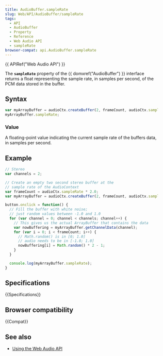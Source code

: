 ```yaml
---
title: AudioBuffer.sampleRate
slug: Web/API/AudioBuffer/sampleRate
tags:
  - API
  - AudioBuffer
  - Property
  - Reference
  - Web Audio API
  - sampleRate
browser-compat: api.AudioBuffer.sampleRate
---
```

{{ APIRef("Web Audio API") }}

The **`sampleRate`** property of the {{
  domxref("AudioBuffer") }} interface returns a float representing the sample rate, in
samples per second, of the PCM data stored in the buffer.

## Syntax

```js
var myArrayBuffer = audioCtx.createBuffer(2, frameCount, audioCtx.sampleRate);
myArrayBuffer.sampleRate;
```

### Value

A floating-point value indicating the current sample rate of the buffers data, in
samples per second.

## Example

```js
// Stereo
var channels = 2;

// Create an empty two second stereo buffer at the
// sample rate of the AudioContext
var frameCount = audioCtx.sampleRate * 2.0;
var myArrayBuffer = audioCtx.createBuffer(2, frameCount, audioCtx.sampleRate);

button.onclick = function() {
  // Fill the buffer with white noise;
  // just random values between -1.0 and 1.0
  for (var channel = 0; channel < channels; channel++) {
    // This gives us the actual ArrayBuffer that contains the data
    var nowBuffering = myArrayBuffer.getChannelData(channel);
    for (var i = 0; i < frameCount; i++) {
      // Math.random() is in [0; 1.0]
      // audio needs to be in [-1.0; 1.0]
      nowBuffering[i] = Math.random() * 2 - 1;
    }
  }

  console.log(myArrayBuffer.sampleRate);
}
```

## Specifications

{{Specifications}}

## Browser compatibility

{{Compat}}

## See also

- [Using the Web Audio
  API](/en-US/docs/Web/API/Web_Audio_API/Using_Web_Audio_API)
